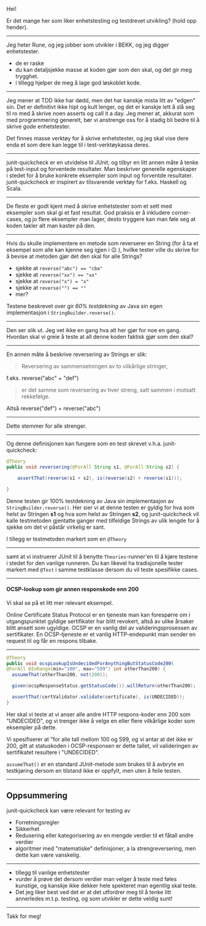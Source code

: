Hei!

Er det mange her som liker enhetstesting og testdrevet utvikling? (hold opp hender).

--------------------------------


Jeg heter Rune, og jeg jobber som utvikler i BEKK, og jeg digger enhetstester.
 - de er raske
 - du kan detaljsjekke masse at koden gjør som den skal, og det gir meg trygghet.
 - i tillegg hjelper de meg å lage god løskoblet kode.

----------------------------------


Jeg mener at TDD ikke har dødd, men det har kanskje mista litt av "edgen" sin. Det er definitivt ikke hipt
og kult lenger, og det er kanskje lett å slå seg til ro med å skrive noen asserts og call it a day.
Jeg mener at, akkurat som med programmering generelt, bør vi anstrenge oss for å stadig bli bedre til å skrive gode enhetstester.

Det finnes masse verktøy for å skrive enhetstester, og jeg skal vise dere enda et som dere kan legge til
i test-verktøykassa deres.

-----------------------------------


junit-quickcheck er en utvidelse til JUnit, og tilbyr en litt annen måte å tenke på test-input og forventede resultater. Man beskriver generelle egenskaper i stedet for å bruke konkrete eksempler som input og forventde resultater. junit-quickcheck er inspirert av tilsvarende verktøy for f.eks. Haskell og Scala.




------------------------------------


De fleste er godt kjent med å skrive enhetstester som et sett med eksempler som skal gi et fast resultat.
God praksis er å inkludere corner-cases, og jo flere eksempler man lager, desto tryggere kan man føle seg
at koden takler alt man kaster på den.


-------------------------------------


Hvis du skulle implementere en metode som reverserer en String (for å ta et eksempel som alle kan kjenne
seg igjen i :wink: ), hvilke tester ville du skrive for å bevise at metoden gjør det den skal for alle Strings?


- sjekke at `reverse("abc") == "cba"`
- sjekke at `reverse("xx") == "xx"`
- sjekke at `reverse("x") = "x"`
- sjekke at `reverse("") == ""`
- mer?

Testene beskrevet over gir _60% testdekning_ av Java sin egen implementasjon i `StringBuilder.reverse()`.

-------------------------------------

Den ser slik ut. Jeg vet ikke en gang hva alt her gjør for noe en gang. Hvordan skal vi greie å teste at all denne koden faktisk gjør som den skal?

-------------------------------------

En annen måte å beskrive reversering av Strings er slik:

> Reversering av sammensetningen av to vilkårlige stringer,

f.eks. reverse("abc" + "def")

> er det samme som reversering av hver streng, satt sammen
> i motsatt rekkefølge.

Altså reverse("def") + reverse("abc")

-------------------------------------------
Dette stemmer for alle strenger.

-------------------------------------------

Og denne definisjonen kan fungere som en test skrevet v.h.a. junit-quickcheck:

```java
@Theory
public void reversering(@ForAll String s1, @ForAll String s2) {

    assertThat(reverse(s1 + s2), is(reverse(s2) + reverse(s1)));

}
```

Denne testen gir 100% testdekning av Java sin implementasjon av `StringBuilder.reverse()`. Her sier vi at denne testen er gyldig for hva som helst av Stringen **s1** og hva som helst av Stringen **s2**, og junit-quickcheck vil kalle testmetoden gjentatte ganger med tilfeldige Strings av ulik lengde for å sjekke om det vi påstår virkelig er sant.

I tillegg er testmetoden markert som en `@Theory`

---------------

samt at vi instruerer JUnit til å benytte `Theories`-runner'en til å kjøre testene i stedet for den vanlige runneren. Du kan likevel ha tradisjonelle tester markert med `@Test` i samme testklasse dersom du vil teste spesifikke cases.


------------------


#### OCSP-lookup som gir annen responskode enn 200

Vi skal se på et litt mer relevant eksempel.

Online Certificate Status Protocol er en tjeneste man kan forespørre om i utgangspunktet gyldige sertifikater har blitt revokert, altså av ulike årsaker blitt ansett som ugyldige. OCSP er en vanlig del av valideringsprosessen av sertifikater. En OCSP-tjeneste er et vanlig HTTP-endepunkt man sender en request til og får en respons tilbake.

-------------

```java
@Theory
public void ocspLookupIsUndecidedForAnythingButStatusCode200(
@ForAll @InRange(min="100", max="599") int otherThan200) {
  assumeThat(otherThan200, not(200));

  given(ocspResponseStatus.getStatusCode()).willReturn(otherThan200);

  assertThat(certValidator.validate(certificate), is(UNDECIDED));
}
```

Her skal vi teste at vi anser alle andre HTTP respons-koder enn 200 som "UNDECIDED", og vi trenger ikke å velge en eller flere vilkårlige koder som eksempler på dette.

Vi spesifiserer at "for alle tall mellom 100 og 599, og vi antar at det ikke er 200, gitt at statuskoden i OCSP-responsen er dette tallet, vil valideringen av sertifikatet resultere i "UNDECIDED".

`assumeThat()` er en standard JUnit-metode som brukes til å avbryte en testkjøring dersom en tilstand ikke er oppfylt, men uten å feile testen.

------------------------------------------

## Oppsummering

junit-quickcheck kan være relevant for testing av
- Forretningsregler
- Sikkerhet
- Redusering eller kategorisering av en mengde verdier til et fåtall andre verdier
- algoritmer med "matematiske" definisjoner, a la strengreversering, men dette kan være vanskelig.

------------------------------------------

- tillegg til vanlige enhetstester
- vurder å prøve det dersom verdier man velger å teste med føles kunstige, og kanskje ikke dekker hele spekteret man egentlig skal teste.
- Det jeg liker best ved det er at det utfordrer meg til å tenke litt annerledes m.t.p. testing, og som utvikler er dette veldig sunt!

--------------------------------------

Takk for meg!
